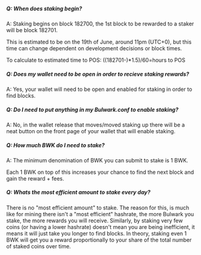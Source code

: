 ##### Q: When does staking begin?

A: Staking begins on block 182700, the 1st block to be rewarded to a staker will be block 182701.

This is estimated to be on the 19th of June, around 11pm (UTC+0), but this time can change dependent on development decisions or block times.

To calculate to estimated time to POS: ((182701-<current block height>)*1.5)/60=hours to POS

##### Q: Does my wallet need to be open in order to recieve staking rewards?

A: Yes, your wallet will need to be open and enabled for staking in order to find blocks.

##### Q: Do I need to put anything in my Bulwark.conf to enable staking?

A: No, in the wallet release that moves/moved staking up there will be a neat button on the front page of your wallet that will enable staking.

##### Q: How much BWK do I need to stake?

A: The minimum denomination of BWK you can submit to stake is 1 BWK.

Each 1 BWK on top of this increases your chance to find the next block and gain the reward + fees.

##### Q: Whats the most efficient amount to stake every day?

There is no "most efficient amount" to stake. The reason for this, is much like for mining there isn't a "most efficient" hashrate, the more Bulwark you stake, the more rewards you will receive. Similarly, by staking very few coins (or having a lower hashrate) doesn't mean you are being inefficient, it means it will just take you longer to find blocks. In theory, staking even 1 BWK will get you a reward proportionally to your share of the total number of staked coins over time.

